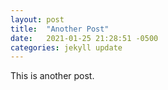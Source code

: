 ```yaml
---
layout: post
title:  "Another Post"
date:   2021-01-25 21:28:51 -0500
categories: jekyll update
---
```

This is another post.
